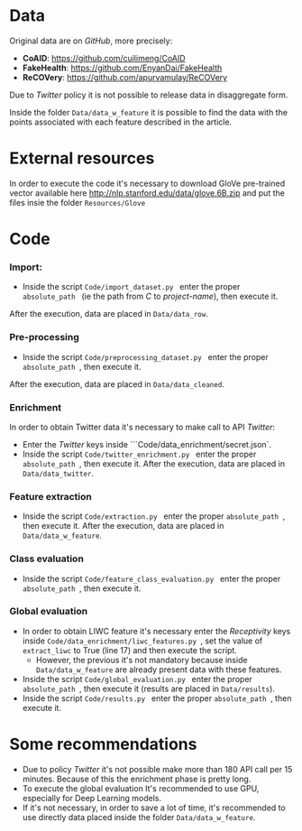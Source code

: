 # Data

Original data are on _GitHub_, more precisely:
- **CoAID**: https://github.com/cuilimeng/CoAID
- **FakeHealth**: https://github.com/EnyanDai/FakeHealth
- **ReCOVery**: https://github.com/apurvamulay/ReCOVery

Due to _Twitter_ policy it is not possible to release data in disaggregate form.

Inside the folder `Data/data_w_feature` it is possible to find the data with the points associated with each feature described in the article.



# External resources
In order to execute the code it's necessary to download GloVe pre-trained vector available here http://nlp.stanford.edu/data/glove.6B.zip and put the files insie the folder ```Resources/Glove```



# Code

### Import:
- Inside the script ```Code/import_dataset.py ``` enter the proper ```absolute_path ``` (ie the path from _C_ to _project-name_), then execute it.

After the execution, data are placed in `Data/data_row`.

### Pre-processing
- Inside the script ```Code/preprocessing_dataset.py ``` enter the proper ```absolute_path ```, then execute it.

After the execution, data are placed in `Data/data_cleaned`.

### Enrichment

In order to obtain Twitter data it's necessary to make call to API _Twitter_:
- Enter the _Twitter_ keys  inside ```Code/data_enrichment/secret.json`.
- Inside the script ```Code/twitter_enrichment.py ``` enter the proper ```absolute_path ```, then execute it.
After the execution, data are placed in `Data/data_twitter`.

### Feature extraction

- Inside the script ```Code/extraction.py ``` enter the proper ```absolute_path ```, then execute it.
After the execution, data are placed in `Data/data_w_feature`.

### Class evaluation

- Inside the script ```Code/feature_class_evaluation.py ``` enter the proper ```absolute_path ```, then execute it.

### Global evaluation

- In order to obtain LIWC feature it's necessary enter the _Receptivity_ keys inside ```Code/data_enrichment/liwc_features.py ```, set the value of `extract_liwc` to True (line 17) and then execute the script.
    - However, the previous it's not mandatory because inside `Data/data_w_feature` are already present data with these features.  
- Inside the script ```Code/global_evaluation.py ``` enter the proper ```absolute_path ```, then execute it (results are placed in `Data/results`).
- Inside the script ```Code/results.py ``` enter the proper ```absolute_path ```, then execute it.



# Some recommendations
- Due to policy _Twitter_ it's not possible make more than 180 API call per 15 minutes. Because of this the enrichment phase is pretty long.
- To execute the global evaluation It's recommended to use GPU, especially for Deep Learning models.
- If it's not necessary, in order to save a lot of time, it's recommended to use directly data placed inside the folder `Data/data_w_feature`.
